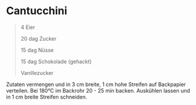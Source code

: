 # Cantucchini

> 4 Eier
>
> 20 dag Zucker
>
> 15 dag Nüsse
>
> 15 dag Schokolade (gehackt)
>
> Vanillezucker

Zutaten vermengen und in 3 cm breite, 1 cm hohe Streifen auf Backpapier
verteilen. Bei 180°C im Backrohr 20 - 25 min backen. Auskühlen lassen und
in 1 cm breite Streifen schneiden.
